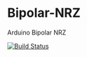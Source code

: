 # Bipolar-NRZ
Arduino Bipolar NRZ

[![Build Status](https://travis-ci.org/Gustavocirulo/Bipolar-NRZ.svg?branch=master)](https://travis-ci.org/Gustavocirulo/Bipolar-NRZ)
